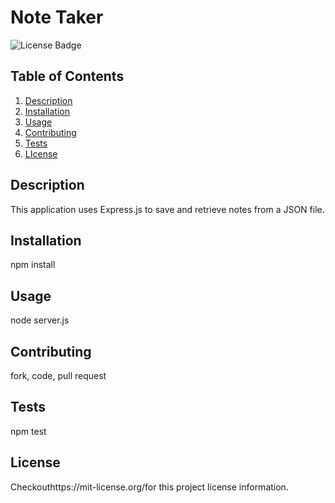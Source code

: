 # Note Taker
![License Badge](https://shields.io/badge/license-MIT-blue)
## Table of Contents
1. [Description](#description)
2. [Installation](#installation)
3. [Usage](#usage)
4. [Contributing](#contributing)
5. [Tests](#tests)
6. [LIcense](#lIcense)

## Description
This application uses Express.js to save and retrieve notes from a JSON file.
## Installation
npm install
## Usage
node server.js
## Contributing
fork, code, pull request
## Tests
npm test
## License
Checkouthttps://mit-license.org/for this project license information.
